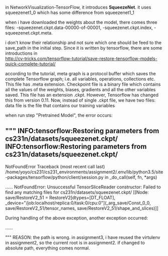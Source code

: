   in NetworkVisualization-TensorFlow, it introduces **SqueezeNet**. it uses squeezenet1_0 which has some difference from squeezenet1_1
  
  when i have downloaded the weights about the model, there comes three files: 
  	-squeezenet.ckpt.data-00000-of-00001, 
	-squeezenet.ckpt.index, 
	-squeezenet.ckpt.meta. 

  i don't know their relationship and not sure which one should be feed to the save_path in the initial step.
Since it is written by tensorflow, there are some introductions in  
http://cv-tricks.com/tensorflow-tutorial/save-restore-tensorflow-models-quick-complete-tutorial/

  according to the tutorial, meta graph is a protocol buffer which saves the complete Tensorflow graph; i.e. all variables, 
operations, collections etc. This file has .meta extension. Checkpoint file is a binary file which contains all the values of 
the weights, biases, gradients and all the other variables saved. This file has an extension .ckpt. 
However, Tensorflow has changed this from version 0.11. Now, instead of single .ckpt file, we have two files: data file is 
the file that contains our training variables

when run step "Pretrained Model", the error occurs:

"""
INFO:tensorflow:Restoring parameters from cs231n/datasets/squeezenet.ckpt/
INFO:tensorflow:Restoring parameters from cs231n/datasets/squeezenet.ckpt/
---------------------------------------------------------------------------
NotFoundError                             Traceback (most recent call last)
/home/yoyo/cs231/cs231_environments/assignment2/.env/lib/python3.5/site-packages/tensorflow/python/client/session.py in _do_call(self, fn, *args)
  
......
NotFoundError: Unsuccessful TensorSliceReader constructor: Failed to find any matching files for cs231n/datasets/squeezenet.ckpt/
	 [[Node: save/RestoreV2_51 = RestoreV2[dtypes=[DT_FLOAT], _device="/job:localhost/replica:0/task:0/cpu:0"](_arg_save/Const_0_0, save/RestoreV2_51/tensor_names, save/RestoreV2_51/shape_and_slices)]]

During handling of the above exception, another exception occurred:

......

"""
REASON:
	the path is wrong. in assignment3, i have reused the virtulenv in assignment2, so the current root is in assignment2. 
	if changed to absolute path, everything comes normal.
